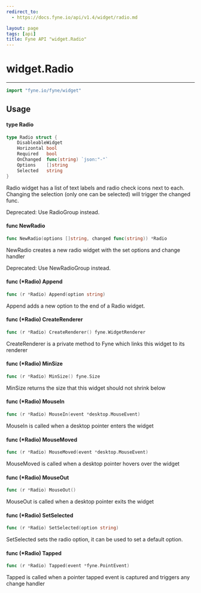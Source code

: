 ```yaml
---
redirect_to:
  - https://docs.fyne.io/api/v1.4/widget/radio.md

layout: page
tags: [api]
title: Fyne API "widget.Radio"
---
```



# widget.Radio
---
```go
import "fyne.io/fyne/widget"
```

## Usage

#### type Radio

```go
type Radio struct {
	DisableableWidget
	Horizontal bool
	Required   bool
	OnChanged  func(string) `json:"-"`
	Options    []string
	Selected   string
}
```

Radio widget has a list of text labels and radio check icons next to each. Changing the selection (only one can be selected) will trigger the changed func.


<div class="deprecated">
Deprecated: Use RadioGroup instead.</div>

#### func  NewRadio

```go
func NewRadio(options []string, changed func(string)) *Radio
```
NewRadio creates a new radio widget with the set options and change handler


<div class="deprecated">
Deprecated: Use NewRadioGroup instead.</div>

#### func (*Radio) Append

```go
func (r *Radio) Append(option string)
```
Append adds a new option to the end of a Radio widget.

#### func (*Radio) CreateRenderer

```go
func (r *Radio) CreateRenderer() fyne.WidgetRenderer
```
CreateRenderer is a private method to Fyne which links this widget to its renderer

#### func (*Radio) MinSize

```go
func (r *Radio) MinSize() fyne.Size
```
MinSize returns the size that this widget should not shrink below

#### func (*Radio) MouseIn

```go
func (r *Radio) MouseIn(event *desktop.MouseEvent)
```
MouseIn is called when a desktop pointer enters the widget

#### func (*Radio) MouseMoved

```go
func (r *Radio) MouseMoved(event *desktop.MouseEvent)
```
MouseMoved is called when a desktop pointer hovers over the widget

#### func (*Radio) MouseOut

```go
func (r *Radio) MouseOut()
```
MouseOut is called when a desktop pointer exits the widget

#### func (*Radio) SetSelected

```go
func (r *Radio) SetSelected(option string)
```
SetSelected sets the radio option, it can be used to set a default option.

#### func (*Radio) Tapped

```go
func (r *Radio) Tapped(event *fyne.PointEvent)
```
Tapped is called when a pointer tapped event is captured and triggers any change handler
